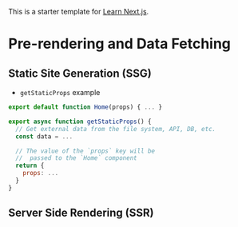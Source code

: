 This is a starter template for [Learn Next.js](https://nextjs.org/learn).

# Pre-rendering and Data Fetching

## Static Site Generation (SSG)

- `getStaticProps` example

```js
export default function Home(props) { ... }

export async function getStaticProps() {
  // Get external data from the file system, API, DB, etc.
  const data = ...

  // The value of the `props` key will be
  //  passed to the `Home` component
  return {
    props: ...
  }
}
```

## Server Side Rendering (SSR)
